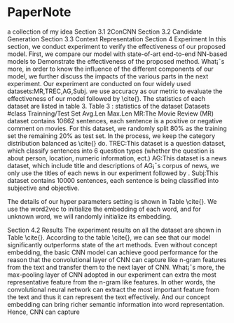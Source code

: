 # PaperNote
a collection of my idea
Section 3.1 2ConCNN
Section 3.2 Candidate Generation
Section 3.3 Context Representation
Section 4 Experiment
In this section, we conduct experiment to verify the effectiveness of our proposed model. First, we compare our model with state-of-art end-to-end NN-based models to 
Demonstrate the effectiveness of the proposed method. What¡¯s more, in order to know the influence of the different components of our model, we further discuss the impacts of the various parts in the next experiment. Our experiment are conducted on four widely used datasets:MR,TREC,AG,Subj. we use accuracy as our metric to evaluate the effectiveness of our model followed by \cite{}.
The statistics of each dataset are listed in table 3.
Table 3 : statistics of the dataset
Datasets #class Trainning/Test Set Avg.Len Max.Len
MR:The Movie Review (MR) dataset contains 10662 sentences, each sentence is a positive or negative comment on movies. For this dataset, we randomly split 80% as the training set the remaining 20% as test set. In the process, we keep the category distribution balanced as \cite{} do.
TREC:This dataset is a question dataset, which classify sentences into 6 question types (whether the question is about person, location, numeric information, ect.) 
AG:This dataset is a news dataset, which include title and descriptions of AG¡¯s corpus of news, we only use the titles of each news in our experiment followed by .
Subj:This dataset contains 10000 sentences, each sentence is being classified into subjective and objective.

The details of our hyper parameters setting is shown in Table \cite{}. We use the word2vec to initialize the embedding of each word, and for unknown word, we will randomly initialize its embedding.

Section 4.2 Results
The experiment results on all the dataset are shown in Table \cite{}. According to the table \cite{}, we can see that our model significantly outperforms state of the art methods. Even without concept embedding, the basic CNN model can achieve good performance for the reason that the convolutional layer of CNN can capture like n-gram features from the text and transfer them to the next layer of CNN. What¡¯s more, the max-pooling layer of CNN adopted in our experiment can extra the most representative feature from the n-gram like features. In other words, the convolutional neural network can extract the most important feature from the text and thus it can represent the text effectively. And our concept embedding can bring richer semantic information into word representation. Hence, CNN can capture 
